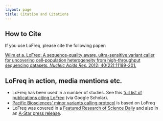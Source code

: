 ```yaml
---
layout: page
title: Citation and Citations
---
```


## How to Cite

If you use LoFreq, please cite the following paper:

[Wilm et a. LoFreq: A sequence-quality aware, ultra-sensitive variant caller for uncovering cell-population heterogeneity from high-throughput sequencing datasets. _Nucleic Acids Res._ 2012; 40(22):11189-201.](http://www.ncbi.nlm.nih.gov/pubmed/23066108)

## LoFreq in action, media mentions etc.

- LoFreq has been used in a number of studies. See this
  [full list of publications citing LoFreq](http://scholar.google.com.sg/scholar?oi=bibs&hl=en&cites=12020456701536684432)
  (via Google Scholar).
- [Pacific Biosciences' minor variants calling protocol](http://files.pacb.com/Training/SMRTAnalysisv22Overview/story.html) is based on LoFreq
- LoFreq was covered in a [Featured Research of Science Daily](http://www.sciencedaily.com/releases/2013/03/130307145744.htm)
and also in an
[A-Star press release](http://www.research.a-star.edu.sg/research/6661).



